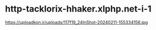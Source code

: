# http-tacklorix-hhaker.xlphp.net-i-1
https://uploadkon.ir/uploads/117f19_24InShot-20240211-155334156.jpg
